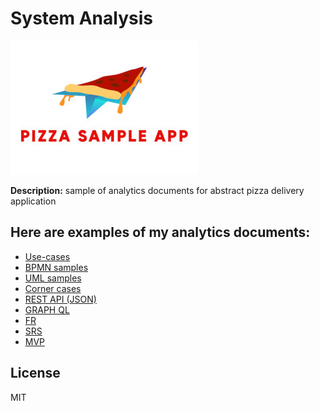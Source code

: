 # System Analysis
![Alt-текст](logo.jpg "Pizza sample app")

**Description:** sample of analytics documents for abstract pizza delivery application
## Here are examples of my analytics documents:
- [Use-cases](uc/readme.md)
- [BPMN samples](bpmn/)
- [UML samples](uml/)
- [Corner cases](cc/readme.md)
- [REST API (JSON)](rest/readme.md)
- [GRAPH QL](gql/readme.md)
- [FR](fr/readme.md)
- [SRS](srs/readme.md)
- [MVP](mvp/readme.md)

## License

MIT
